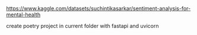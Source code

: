 https://www.kaggle.com/datasets/suchintikasarkar/sentiment-analysis-for-mental-health

create poetry project in current folder with fastapi and uvicorn